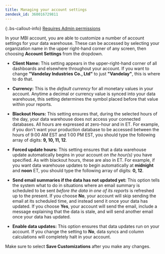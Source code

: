 ```yaml
---
title: Managing your account settings
zendesk_id: 360016729811
---
```


{:.bs-callout-info}
[Requires Admin permissions](../administrator/user-management/user-management.md)

In your MBI account, you are able to customize a number of account settings for your data warehouse. These can be accessed by selecting your organization name in the upper right-hand corner of any screen, then choosing **Account Settings** from the dropdown.

* **Client Name:** This setting appears in the upper-right-hand corner of all dashboards and elsewhere throughout your account. If you want to change **\"Vandelay Industries Co., Ltd\"** to just **\"Vandelay\"**, this is where to do that.

* **Currency:** This is the *default currency* for all monetary values in your account. Anytime a decimal or currency value is synced into your data warehouse, this setting determines the symbol placed before that value within your reports.

* **Blackout Hours:** This setting ensures that, during the selected hours of the day, your data warehouse does not access your connected databases. All hours are expressed at zero-hour and in ET. For example, if you don\'t want your production database to be accessed between the hours of 9:00 AM EST and 1:00 PM EST, you should type the following array of digits: **9, 10, 11, 12**.

* **Forced update hours:** This setting ensures that a data warehouse update automatically begins in your account *on the hour(s)* you have specified. As with blackout hours, these are also in ET. For example, if you want data warehouse updates to begin automatically at **midnight** and **noon** ET, you should type the following array of digits: **0, 12**.

* **Send email summaries if the data has not updated yet:** This option tells the system what to do in situations where an email summary is scheduled to be sent *before the data in one of its reports* is refreshed up to the present. If you choose **No**, your account will skip sending the email at its scheduled time, and instead send it once your data has updated. If you choose **Yes**, your account will send the email, include a message explaining that the data is stale, and will send another email once your data has updated.

* **Enable data updates:** This option ensures that data updates run on your account. If you change the setting to **No**, data syncs and column calculations will completely halt in your account.

Make sure to select **Save Customizations** after you make any changes.
